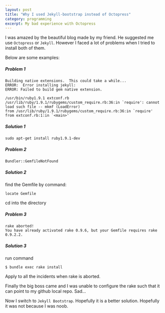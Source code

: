 ```yaml
---
layout: post
title: "Why I used Jekyll-bootstrap instead of Octopress"
category: programming
excerpt: My bad experience with Octopress
---
```

I was amazed by the beautiful blog made by my friend.
He suggested me use `Octopress` or `Jekyll`.
However I faced a lot of problems when I tried to install both of them.

Below are some examples:

##### Problem 1

    Building native extensions.  This could take a while...
    ERROR:  Error installing jekyll:
    ERROR: Failed to build gem native extension.

    /usr/bin/ruby1.9.1 extconf.rb
    /usr/lib/ruby/1.9.1/rubygems/custom_require.rb:36:in `require': cannot load such file -- mkmf (LoadError)
    from /usr/lib/ruby/1.9.1/rubygems/custom_require.rb:36:in `require'
    from extconf.rb:1:in `<main>'

##### Solution 1

	sudo apt-get install ruby1.9.1-dev

##### Problem 2  

	Bundler::GemfileNotFound

##### Solution 2
find the Gemfile by command:

    locate Gemfile

cd into the directory

##### Problem 3

    rake aborted!
    You have already activated rake 0.9.6, but your Gemfile requires rake 0.9.2.2.

##### Solution 3
run command

    $ bundle exec rake install

Apply to all the incidents when rake is aborted.

Finally the big boss came and I was unable to configure the rake such that it can
point to my github local repo. Sad...

Now I switch to `Jekyll Bootstrap`. Hopefully it is a better solution.
Hopefully it was not because I was noob.

